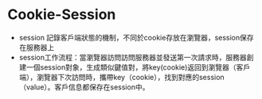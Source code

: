 # Cookie-Session  
- session 記錄客戶端狀態的機制，不同於cookie存放在瀏覽器，session保存在服務器上  
- session工作流程：當瀏覽器訪問訪問服務器並發送第一次請求時，服務器創建一個session對象，生成類似鍵值對，將key(cookie)返回到瀏覽器（客戶端），瀏覽器下次訪問時，攜帶key（cookie），找到對應的session（value）。客戶信息都保存在session中。  